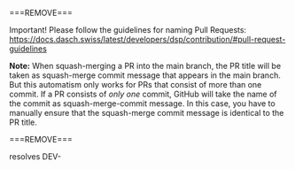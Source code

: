 ===REMOVE===

Important! Please follow the guidelines for naming Pull Requests: 
<https://docs.dasch.swiss/latest/developers/dsp/contribution/#pull-request-guidelines>

**Note:** When squash-merging a PR into the main branch, the PR title will be taken as squash-merge commit message that appears in the main branch. But this automatism only works for PRs that consist of more than one commit. If a PR consists of *only one* commit, GitHub will take the name of the commit as squash-merge-commit message. In this case, you have to manually ensure that the squash-merge commit message is identical to the PR title.

===REMOVE===

resolves DEV-
